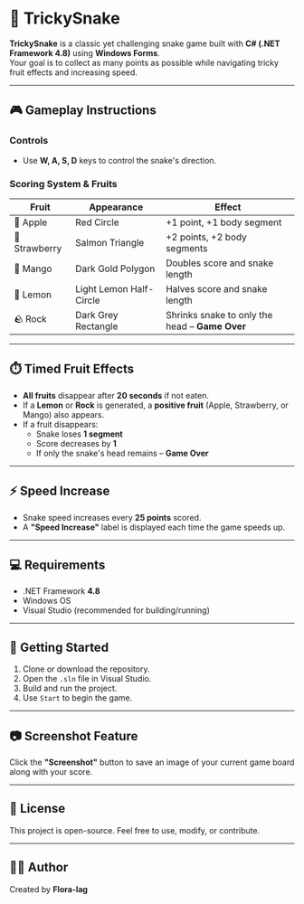 # 🐍 TrickySnake

**TrickySnake** is a classic yet challenging snake game built with **C# (.NET Framework 4.8)** using **Windows Forms**.  
Your goal is to collect as many points as possible while navigating tricky fruit effects and increasing speed.

---

## 🎮 Gameplay Instructions

### Controls
- Use **W, A, S, D** keys to control the snake's direction.

### Scoring System & Fruits

| Fruit      | Appearance                    | Effect                                        |
|------------|-------------------------------|-----------------------------------------------|
| 🍎 Apple    | Red Circle                    | +1 point, +1 body segment                     |
| 🍓 Strawberry | Salmon Triangle              | +2 points, +2 body segments                   |
| 🥭 Mango    | Dark Gold Polygon             | Doubles score and snake length               |
| 🍋 Lemon    | Light Lemon Half-Circle       | Halves score and snake length                |
| 🪨 Rock     | Dark Grey Rectangle          | Shrinks snake to only the head – **Game Over** |

---

## ⏱️ Timed Fruit Effects

- **All fruits** disappear after **20 seconds** if not eaten.
- If a **Lemon** or **Rock** is generated, a **positive fruit** (Apple, Strawberry, or Mango) also appears.
- If a fruit disappears:
  - Snake loses **1 segment**
  - Score decreases by **1**
  - If only the snake's head remains – **Game Over**

---

## ⚡ Speed Increase

- Snake speed increases every **25 points** scored.
- A **"Speed Increase"** label is displayed each time the game speeds up.

---

## 💻 Requirements

- .NET Framework **4.8**
- Windows OS
- Visual Studio (recommended for building/running)

---

## 🚀 Getting Started

1. Clone or download the repository.
2. Open the `.sln` file in Visual Studio.
3. Build and run the project.
4. Use `Start` to begin the game.

---

## 📷 Screenshot Feature

Click the **"Screenshot"** button to save an image of your current game board along with your score.

---

## 📜 License

This project is open-source. Feel free to use, modify, or contribute.

---

## 👨‍💻 Author

Created by ****Flora-lag****

